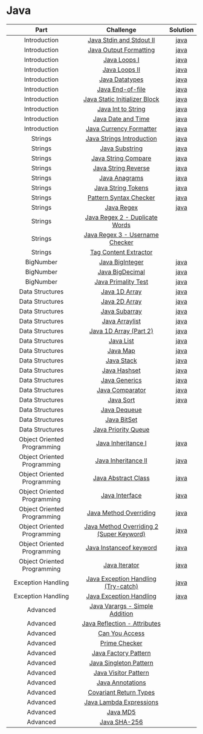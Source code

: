 # Java

|            Part             |                                                         Challenge                                                        |                                                               Solution                                                                                        |
|:---------------------------:|:------------------------------------------------------------------------------------------------------------------------:|:----------------------------------------------------------------------------------------------------------------------------:|
|         Introduction        | [Java Stdin and Stdout II](https://www.hackerrank.com/challenges/java-stdin-stdout)                                      | [java](https://github.com/h-xDF/HackerRank/tree/master/Java/Introduction/JavaStdin)                                          |
|         Introduction        | [Java Output Formatting](https://www.hackerrank.com/challenges/java-output-formatting)                                   | [java](https://github.com/h-xDF/HackerRank/tree/master/Java/Introduction/JavaOutoutFormatting)                               |
|         Introduction        | [Java Loops I](https://www.hackerrank.com/challenges/java-loops-i)                                                       | [java](https://github.com/h-xDF/HackerRank/tree/master/Java/Introduction/JavaLoopsI)                                         |
|         Introduction        | [Java Loops II](https://www.hackerrank.com/challenges/java-loops)                                                        | [java](https://github.com/h-xDF/HackerRank/tree/master/Java/Introduction/JavaLoopsII)                                        |
|         Introduction        | [Java Datatypes](https://www.hackerrank.com/challenges/java-datatypes)                                                   | [java](https://github.com/h-xDF/HackerRank/tree/master/Java/Introduction/JavaDataTypes)                                      |
|         Introduction        | [Java End-of-file](https://www.hackerrank.com/challenges/java-end-of-file)                                               | [java](https://github.com/h-xDF/HackerRank/tree/master/Java/Introduction/JavaEndOfFile)                                      |
|         Introduction        | [Java Static Initializer Block](https://www.hackerrank.com/challenges/java-static-initializer-block)                     | [java](https://github.com/h-xDF/HackerRank/tree/master/Java/Introduction/JavaStaticInitializerBlock)                         |
|         Introduction        | [Java Int to String](https://www.hackerrank.com/challenges/java-int-to-string)                                           | [java](https://github.com/h-xDF/HackerRank/tree/master/Java/Introduction/JavaIntToString)                                    |
|         Introduction        | [Java Date and Time](https://www.hackerrank.com/challenges/java-date-and-time)                                           | [java](https://github.com/h-xDF/HackerRank/tree/master/Java/Introduction/JavaDataTypes)                                      |
|         Introduction        | [Java Currency Formatter](https://www.hackerrank.com/challenges/java-currency-formatter)                                 | [java](https://github.com/h-xDF/HackerRank/tree/master/Java/Introduction/JavaCurrencyFormatter)                              |
|           Strings           | [Java Strings Introduction](https://www.hackerrank.com/challenges/java-strings-introduction)                             | [java](https://github.com/h-xDF/HackerRank/tree/master/Java/Strings/JavaStringsIntroduction)                                 |
|           Strings           | [Java Substring](https://www.hackerrank.com/challenges/java-substring)                                                   | [java](https://github.com/h-xDF/HackerRank/tree/master/Java/Strings/JavaSubstring)                                           |
|           Strings           | [Java String Compare](https://www.hackerrank.com/challenges/java-string-compare)                                         | [java](https://github.com/h-xDF/HackerRank/tree/master/Java/Strings/JavaStringCompare)                                       |
|           Strings           | [Java String Reverse](https://www.hackerrank.com/challenges/java-string-reverse)                                         | [java](https://github.com/h-xDF/HackerRank/tree/master/Java/Strings/JavaStringReverse)                                       |
|           Strings           | [Java Anagrams](https://www.hackerrank.com/challenges/java-anagrams)                                                     | [java](https://github.com/h-xDF/HackerRank/tree/master/Java/Strings/JavaAnagrams)                                            |
|           Strings           | [Java String Tokens](https://www.hackerrank.com/challenges/java-string-tokens)                                           | [java](https://github.com/h-xDF/HackerRank/tree/master/Java/Strings/JavaStringTokens)                                        |
|           Strings           | [Pattern Syntax Checker](https://www.hackerrank.com/challenges/pattern-syntax-checker)                                   | [java](https://github.com/h-xDF/HackerRank/tree/master/Java/Strings/JavaSyntaxChecker)                                       |
|           Strings           | [Java Regex](https://www.hackerrank.com/challenges/java-regex)                                                           | [java](https://github.com/h-xDF/HackerRank/tree/master/Java/Strings/JavaRegex)                                               |
|           Strings           | [Java Regex 2 - Duplicate Words](https://www.hackerrank.com/challenges/duplicate-word)                                   |                                  |
|           Strings           | [Java Regex 3 - Username Checker](https://www.hackerrank.com/challenges/valid-username-checker)                          |                            |
|           Strings           | [Tag Content Extractor](https://www.hackerrank.com/challenges/tag-content-extractor)                                     |                                                 |
|          BigNumber          | [Java BigInteger](https://www.hackerrank.com/challenges/java-biginteger)                                                 | [java](https://github.com/h-xDF/HackerRank/tree/master/Java/BigNumber/JavaBigInteger)                                        |
|          BigNumber          | [Java BigDecimal](https://www.hackerrank.com/challenges/java-bigdecimal)                                                 | [java](https://github.com/h-xDF/HackerRank/tree/master/Java/BigNumber/JavaBigDecimal)                                        |
|          BigNumber          | [Java Primality Test](https://www.hackerrank.com/challenges/java-primality-test)                                         | [java](https://github.com/h-xDF/HackerRank/tree/master/Java/BigNumber/JavaPrimalityTest)                                     |  
|       Data Structures       | [Java 1D Array](https://www.hackerrank.com/challenges/java-1d-array-introduction)                                        | [java](https://github.com/h-xDF/HackerRank/blob/master/Java/DataStructures/Java1DArray/Solution.java)                        |
|       Data Structures       | [Java 2D Array](https://www.hackerrank.com/challenges/java-2d-array)                                                     | [java](https://github.com/h-xDF/HackerRank/tree/master/Java/DataStructures/Java2Darray)                                      |
|       Data Structures       | [Java Subarray](https://www.hackerrank.com/challenges/java-negative-subarray)                                            | [java](https://github.com/h-xDF/HackerRank/tree/master/Java/DataStructures/JavaSubarray)                                     |
|       Data Structures       | [Java Arraylist](https://www.hackerrank.com/challenges/java-arraylist)                                                   | [java](https://github.com/h-xDF/HackerRank/tree/master/Java/DataStructures/JavaArrayList)                                    |
|       Data Structures       | [Java 1D Array (Part 2)](https://www.hackerrank.com/challenges/java-1d-array)                                            | [java](https://github.com/h-xDF/HackerRank/blob/master/Java/DataStructures/Java1DArrayPart2/Solution.java)                   |
|       Data Structures       | [Java List](https://www.hackerrank.com/challenges/java-list)                                                             | [java](https://github.com/h-xDF/HackerRank/blob/master/Java/DataStructures/JavaList/Solution.java)                           |
|       Data Structures       | [Java Map](https://www.hackerrank.com/challenges/phone-book)                                                             | [java](https://github.com/h-xDF/HackerRank/blob/master/Java/DataStructures/JavaMap/Solution.java)                            |
|       Data Structures       | [Java Stack](https://www.hackerrank.com/challenges/java-stack)                                                           | [java](https://github.com/h-xDF/HackerRank/blob/master/Java/DataStructures/JavaStack/Solution.java)                          |
|       Data Structures       | [Java Hashset](https://www.hackerrank.com/challenges/java-hashset)                                                       | [java](https://github.com/h-xDF/HackerRank/blob/master/Java/DataStructures/JavaHashset/Solution.java)                        |
|       Data Structures       | [Java Generics](https://www.hackerrank.com/challenges/java-generics)                                                     | [java](https://github.com/h-xDF/HackerRank/blob/master/Java/DataStructures/JavaGenerics/Solution.java)                       |
|       Data Structures       | [Java Comparator](https://www.hackerrank.com/challenges/java-comparator)                                                 | [java](https://github.com/h-xDF/HackerRank/blob/master/Java/DataStructures/JavaComparator/Solution.java)                     |
|       Data Structures       | [Java Sort](https://www.hackerrank.com/challenges/java-sort)                                                             | [java](https://github.com/h-xDF/HackerRank/blob/master/Java/DataStructures/JavaSort/Solution.java)                           |
|       Data Structures       | [Java Dequeue](https://www.hackerrank.com/challenges/java-dequeue)                                                       |   |
|       Data Structures       | [Java BitSet](https://www.hackerrank.com/challenges/java-bitset)                                                         |   |
|       Data Structures       | [Java Priority Queue](https://www.hackerrank.com/challenges/java-priority-queue)                                         |   |
| Object Oriented Programming | [Java Inheritance I](https://www.hackerrank.com/challenges/java-inheritance-1)                                           | [java](https://github.com/h-xDF/HackerRank/blob/master/Java/OOP/JavaInheritanceI/Solution.java)                              |
| Object Oriented Programming | [Java Inheritance II](https://www.hackerrank.com/challenges/java-inheritance-2)                                          | [java](https://github.com/h-xDF/HackerRank/blob/master/Java/OOP/JavaInheritanceII/Solution.java)                             |
| Object Oriented Programming | [Java Abstract Class](https://www.hackerrank.com/challenges/java-abstract-class)                                         | [java](https://github.com/h-xDF/HackerRank/blob/master/Java/OOP/JavaAbstractClass/Main.java)                                 |
| Object Oriented Programming | [Java Interface](https://www.hackerrank.com/challenges/java-interface)                                                   | [java](https://github.com/h-xDF/HackerRank/blob/master/Java/OOP/JavaInterface/Solution.java)                                 |
| Object Oriented Programming | [Java Method Overriding](https://www.hackerrank.com/challenges/java-method-overriding)                                   | [java](https://github.com/h-xDF/HackerRank/blob/master/Java/OOP/JavaMethodOverriding/Solution.java)                          |
| Object Oriented Programming | [Java Method Overriding 2 (Super Keyword)](https://www.hackerrank.com/challenges/java-method-overriding-2-super-keyword) | [java](https://github.com/h-xDF/HackerRank/blob/master/Java/OOP/JavaMethodOverriding2/Solution.java)                         |
| Object Oriented Programming | [Java Instanceof keyword](https://www.hackerrank.com/challenges/java-instanceof-keyword)                                 | [java](https://github.com/h-xDF/HackerRank/blob/master/Java/OOP/JavaInstanceofKeyword/InstanceOFTutorial.java)               |
| Object Oriented Programming | [Java Iterator](https://www.hackerrank.com/challenges/java-iterator)                                                     | [java](https://github.com/h-xDF/HackerRank/blob/master/Java/OOP/JavaIterator/Main.java)                                      |
|      Exception Handling     | [Java Exception Handling (Try-catch)](https://www.hackerrank.com/challenges/java-exception-handling-try-catch)           | [java](https://github.com/h-xDF/HackerRank/blob/master/Java/ExceptionHandling/JavaExceptionHandlingTryCatch/Solution.java)   |
|      Exception Handling     | [Java Exception Handling](https://www.hackerrank.com/challenges/java-exception-handling)                                 | [java](https://github.com/h-xDF/HackerRank/blob/master/Java/ExceptionHandling/JavaExceptionHandling/Solution.java)           |
|           Advanced          | [Java Varargs - Simple Addition](https://www.hackerrank.com/challenges/simple-addition-varargs)                          |   |
|           Advanced          | [Java Reflection - Attributes](https://www.hackerrank.com/challenges/java-reflection-attributes)                         |   |
|           Advanced          | [Can You Access](https://www.hackerrank.com/challenges/can-you-access)                                                   |   |
|           Advanced          | [Prime Checker](https://www.hackerrank.com/challenges/prime-checker)                                                     |   |
|           Advanced          | [Java Factory Pattern](https://www.hackerrank.com/challenges/java-factory)                                               |   |
|           Advanced          | [Java Singleton Pattern](https://www.hackerrank.com/challenges/java-singleton)                                           |   |
|           Advanced          | [Java Visitor Pattern](https://www.hackerrank.com/challenges/java-vistor-pattern)                                        |   |
|           Advanced          | [Java Annotations](https://www.hackerrank.com/challenges/java-annotations)                                               |   |
|           Advanced          | [Covariant Return Types](https://www.hackerrank.com/challenges/java-covariance)                                          |   |
|           Advanced          | [Java Lambda Expressions](https://www.hackerrank.com/challenges/java-lambda-expressions)                                 |   |
|           Advanced          | [Java MD5](https://www.hackerrank.com/challenges/java-md5)                                                               |   |
|           Advanced          | [Java SHA-256](https://www.hackerrank.com/challenges/sha-256)                                                            |   |